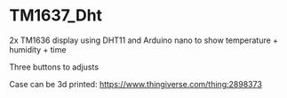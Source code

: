 # TM1637_Dht
2x TM1636 display using DHT11 and Arduino nano to show temperature + humidity + time

Three buttons to adjusts

Case can be 3d printed: 
https://www.thingiverse.com/thing:2898373


